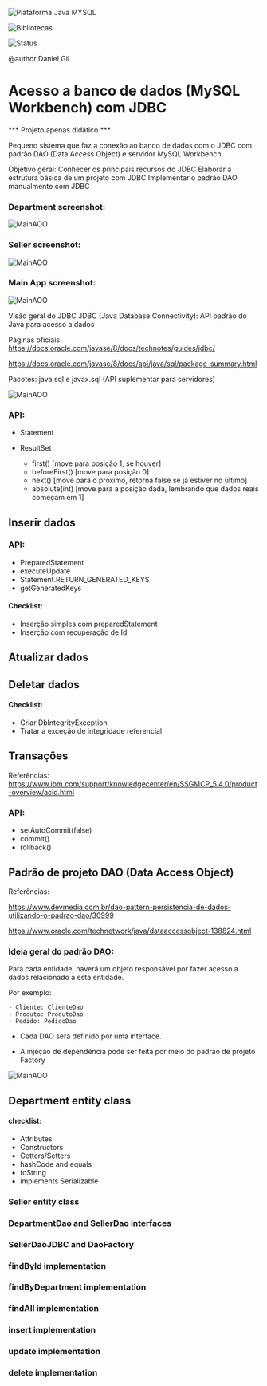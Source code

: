 ![Plataforma Java MYSQL](https://img.shields.io/badge/Platforms-Java%2C%20MYSQL%20Workbench-blue)  

![Bibliotecas](https://img.shields.io/badge/Libraries-java.sql%2C%20javax.sql-6f42c1)

![Status](https://img.shields.io/badge/status-estável-brightgreen)

@author Daniel Gil 

# Acesso a banco de dados (MySQL Workbench) com JDBC 

*** Projeto apenas didático ***

Pequeno sistema que faz a conexão ao banco de dados com o JDBC com padrão DAO (Data Access Object) e servidor MySQL Workbench.

Objetivo geral: 
Conhecer os principais recursos do JDBC
Elaborar a estrutura básica de um projeto com JDBC 
Implementar o padrão DAO manualmente com JDBC 

### Department screenshot:

![MainAOO](src/Sreenshots/TesteDepartmentDAO.png)

### Seller screenshot:

![MainAOO](src/Sreenshots/TesteSellerDAO.png)

### Main App screenshot:

![MainAOO](src/Sreenshots/MainApp.png)

Visão geral do JDBC 
JDBC (Java Database Connectivity): API padrão do Java para acesso a dados 

Páginas oficiais:  
https://docs.oracle.com/javase/8/docs/technotes/guides/jdbc/ 

https://docs.oracle.com/javase/8/docs/api/java/sql/package-summary.html 

Pacotes: java.sql e javax.sql (API suplementar para servidores)

![MainAOO](src/Sreenshots/JDBC.png)

### API: 

- Statement 
- ResultSet 

	- first() [move para posição 1, se houver] 
	- beforeFirst() [move para posição 0] 
	- next()  [move para o próximo, retorna false se já estiver no último] 
	- absolute(int) [move para a posição dada, lembrando que dados reais começam em 1]

##  Inserir dados

### API: 

- PreparedStatement 
- executeUpdate 
- Statement.RETURN_GENERATED_KEYS 
- getGeneratedKeys 

#### Checklist: 

- Inserção simples com preparedStatement 
- Inserção com recuperação de Id

##  Atualizar dados

##  Deletar dados

#### Checklist: 

- Criar DbIntegrityException 
- Tratar a exceção de integridade referencial

##  Transações

Referências: https://www.ibm.com/support/knowledgecenter/en/SSGMCP_5.4.0/product-overview/acid.html

### API: 
- setAutoCommit(false) 
- commit() 
- rollback() 

## Padrão de projeto DAO (Data Access Object)  

Referências: 

https://www.devmedia.com.br/dao-pattern-persistencia-de-dados-utilizando-o-padrao-dao/30999 

https://www.oracle.com/technetwork/java/dataaccessobject-138824.html 

### Ideia geral do padrão DAO: 

Para cada entidade, haverá um objeto responsável por fazer acesso a dados relacionado a esta 
entidade.

Por exemplo: 
	
	- Cliente: ClienteDao
	- Produto: ProdutoDao
	- Pedido: PedidoDao

- Cada DAO será definido por uma interface. 

- A injeção de dependência pode ser feita por meio do padrão de projeto Factory

![MainAOO](src/Sreenshots/DAO.png)

## Department entity class 

#### checklist: 
- Attributes 
- Constructors 
- Getters/Setters 
- hashCode and equals 
- toString 
- implements Serializable

### Seller entity class 
 
### DepartmentDao and SellerDao interfaces 

### SellerDaoJDBC and DaoFactory

### findById implementation 

### findByDepartment implementation

### findAll implementation

### insert implementation

### update implementation 

### delete implementation